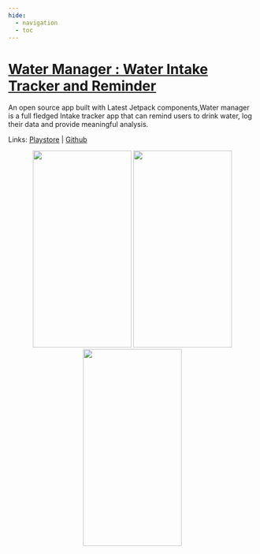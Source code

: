 ```yaml
---
hide:
  - navigation
  - toc
---
```



# <u>Water Manager : Water Intake Tracker and Reminder</u>
An open source app built with Latest Jetpack components,Water manager is a full fledged
Intake tracker app that can remind users to drink water, log their data and provide
meaningful analysis.

Links: [Playstore](https://play.google.com/store/apps/developer?id=Curioustools&hl=en_US) |
[Github](https://github.com/root-ansh/prod_WaterManager)

<p align="center"> 
<img src="../img/water_m1.png" height="400px" width="200px">
<img src="../img/water_m2.png" height="400px" width="200px">
<img src="../img/water_m3.png" height="400px" width="200px">
</p>  